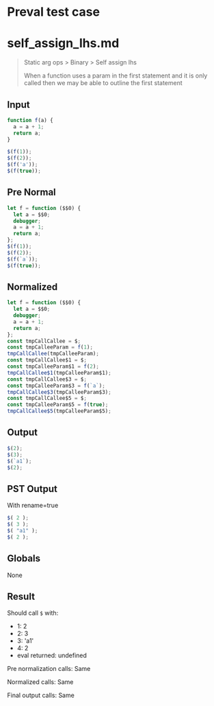# Preval test case

# self_assign_lhs.md

> Static arg ops > Binary > Self assign lhs
>
> When a function uses a param in the first statement and it is only called then we may be able to outline the first statement

## Input

`````js filename=intro
function f(a) {
  a = a + 1;
  return a;
}

$(f(1));
$(f(2));
$(f('a'));
$(f(true));
`````

## Pre Normal


`````js filename=intro
let f = function ($$0) {
  let a = $$0;
  debugger;
  a = a + 1;
  return a;
};
$(f(1));
$(f(2));
$(f(`a`));
$(f(true));
`````

## Normalized


`````js filename=intro
let f = function ($$0) {
  let a = $$0;
  debugger;
  a = a + 1;
  return a;
};
const tmpCallCallee = $;
const tmpCalleeParam = f(1);
tmpCallCallee(tmpCalleeParam);
const tmpCallCallee$1 = $;
const tmpCalleeParam$1 = f(2);
tmpCallCallee$1(tmpCalleeParam$1);
const tmpCallCallee$3 = $;
const tmpCalleeParam$3 = f(`a`);
tmpCallCallee$3(tmpCalleeParam$3);
const tmpCallCallee$5 = $;
const tmpCalleeParam$5 = f(true);
tmpCallCallee$5(tmpCalleeParam$5);
`````

## Output


`````js filename=intro
$(2);
$(3);
$(`a1`);
$(2);
`````

## PST Output

With rename=true

`````js filename=intro
$( 2 );
$( 3 );
$( "a1" );
$( 2 );
`````

## Globals

None

## Result

Should call `$` with:
 - 1: 2
 - 2: 3
 - 3: 'a1'
 - 4: 2
 - eval returned: undefined

Pre normalization calls: Same

Normalized calls: Same

Final output calls: Same
